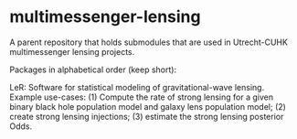 # multimessenger-lensing
A parent repository that holds submodules that are used in Utrecht-CUHK multimessenger lensing projects. 

Packages in alphabetical order (keep short):

LeR: Software for statistical modeling of gravitational-wave lensing. 
Example use-cases: (1) Compute the rate of strong lensing for a given binary black hole population model and galaxy lens population model; (2) create strong lensing injections; (3) estimate the strong lensing posterior Odds.

